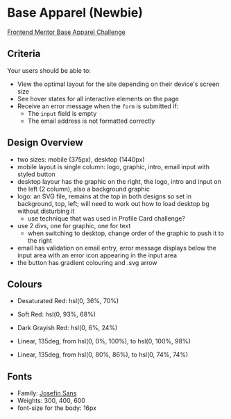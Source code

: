 # Base Apparel (Newbie)

[Frontend Mentor Base Apparel Challenge](https://www.frontendmentor.io/challenges/base-apparel-coming-soon-page-5d46b47f8db8a7063f9331a0)

## Criteria

Your users should be able to:

- View the optimal layout for the site depending on their device's screen size
- See hover states for all interactive elements on the page
- Receive an error message when the `form` is submitted if:
  - The `input` field is empty
  - The email address is not formatted correctly

## Design Overview

- two sizes: mobile (375px), desktop (1440px)
- mobile layout is single column: logo, graphic, intro, email input with styled
  button
- desktop layour has the graphic on the right, the logo, intro and input on the
  left (2 column), also a background graphic
- logo: an SVG file, remains at the top in both designs so set in background,
  top, left; will need to work out how to load desktop bg without disturbing it
  - use technique that was used in Profile Card challenge?
- use 2 divs, one for graphic, one for text
  - when switching to desktop, change order of the graphic to push it to the
    right
- email has validation on email entry, error message displays below the input
  area with an error icon appearing in the input area
- the button has gradient colouring and .svg arrow

## Colours

- Desaturated Red: hsl(0, 36%, 70%)
- Soft Red: hsl(0, 93%, 68%)
- Dark Grayish Red: hsl(0, 6%, 24%)

- Linear, 135deg, from hsl(0, 0%, 100%), to hsl(0, 100%, 98%)
- Linear, 135deg, from hsl(0, 80%, 86%), to hsl(0, 74%, 74%)

## Fonts

- Family: [Josefin Sans](https://fonts.google.com/specimen/Josefin+Sans)
- Weights: 300, 400, 600
- font-size for the body: 16px

